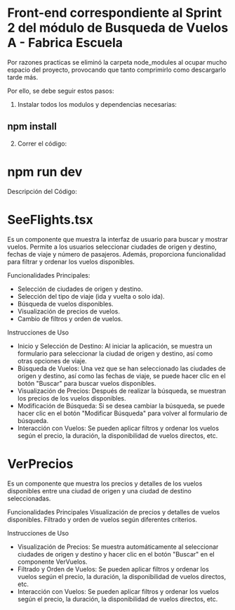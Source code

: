 # Front-end correspondiente al Sprint 2 del módulo de Busqueda de Vuelos A - Fabrica Escuela

Por razones practicas se eliminó la carpeta node_modules al ocupar mucho espacio del proyecto, provocando que tanto comprimirlo como descargarlo tarde más.

Por ello, se debe seguir estos pasos:

1. Instalar todos los modulos y dependencias necesarias:
## npm install

2. Correr el código:
# npm run dev 

Descripción del Código:

# SeeFlights.tsx
Es un componente que muestra la interfaz de usuario para buscar y mostrar vuelos. Permite a los usuarios seleccionar ciudades de origen y destino, fechas de viaje y número de pasajeros. Además, proporciona funcionalidad para filtrar y ordenar los vuelos disponibles.

Funcionalidades Principales:
- Selección de ciudades de origen y destino.
- Selección del tipo de viaje (ida y vuelta o solo ida).
- Búsqueda de vuelos disponibles.
- Visualización de precios de vuelos.
- Cambio de filtros y orden de vuelos.

Instrucciones de Uso
- Inicio y Selección de Destino: Al iniciar la aplicación, se muestra un formulario para seleccionar la ciudad de origen y destino, así como otras opciones de viaje.
- Búsqueda de Vuelos: Una vez que se han seleccionado las ciudades de origen y destino, así como las fechas de viaje, se puede hacer clic en el botón "Buscar" para buscar vuelos disponibles.
- Visualización de Precios: Después de realizar la búsqueda, se muestran los precios de los vuelos disponibles.
- Modificación de Búsqueda: Si se desea cambiar la búsqueda, se puede hacer clic en el botón "Modificar Búsqueda" para volver al formulario de búsqueda.
- Interacción con Vuelos: Se pueden aplicar filtros y ordenar los vuelos según el precio, la duración, la disponibilidad de vuelos directos, etc.

# VerPrecios
Es un componente que muestra los precios y detalles de los vuelos disponibles entre una ciudad de origen y una ciudad de destino seleccionadas.

Funcionalidades Principales
Visualización de precios y detalles de vuelos disponibles.
Filtrado y orden de vuelos según diferentes criterios.

Instrucciones de Uso
- Visualización de Precios: Se muestra automáticamente al seleccionar ciudades de origen y destino y hacer clic en el botón "Buscar" en el componente VerVuelos.
- Filtrado y Orden de Vuelos: Se pueden aplicar filtros y ordenar los vuelos según el precio, la duración, la disponibilidad de vuelos directos, etc.
- Interacción con Vuelos: Se pueden aplicar filtros y ordenar los vuelos según el precio, la duración, la disponibilidad de vuelos directos, etc.
